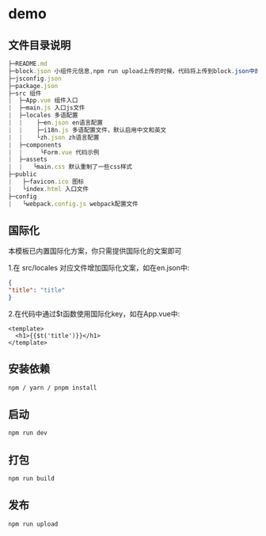# demo

## 文件目录说明

```ts
├─README.md
├─block.json 小组件元信息,npm run upload上传的时候，代码将上传到block.json中的blockTypeID对应的小组件(插件)，更换其中的url可以更换npm run start预览时打开的多维表格
├─jsconfig.json
├─package.json
├─src 组件
|  ├─App.vue 组件入口
|  ├─main.js 入口js文件
|  ├─locales 多语配置
|  |    ├─en.json en语言配置
|  |    ├─i18n.js 多语配置文件，默认启用中文和英文
|  |    └zh.json zh语言配置
|  ├─components
|  |     └Form.vue 代码示例
|  ├─assets
|  |   └main.css 默认重制了一些css样式
├─public
|   ├─favicon.ico 图标
|   └index.html 入口文件
├─config
|   └webpack.config.js webpack配置文件
```

## 国际化

本模板已内置国际化方案，你只需提供国际化的文案即可

1.在 src/locales 对应文件增加国际化文案，如在en.json中:

```json
{
"title": "title"
}
```

2.在代码中通过$t函数使用国际化key，如在App.vue中:

```vue
<template>
  <h1>{{$t('title')}}</h1>
</template>
```

## 安装依赖

```sh
npm / yarn / pnpm install
```

## 启动

```sh
npm run dev
```

## 打包

```sh
npm run build
```

## 发布

```sh
npm run upload
```
